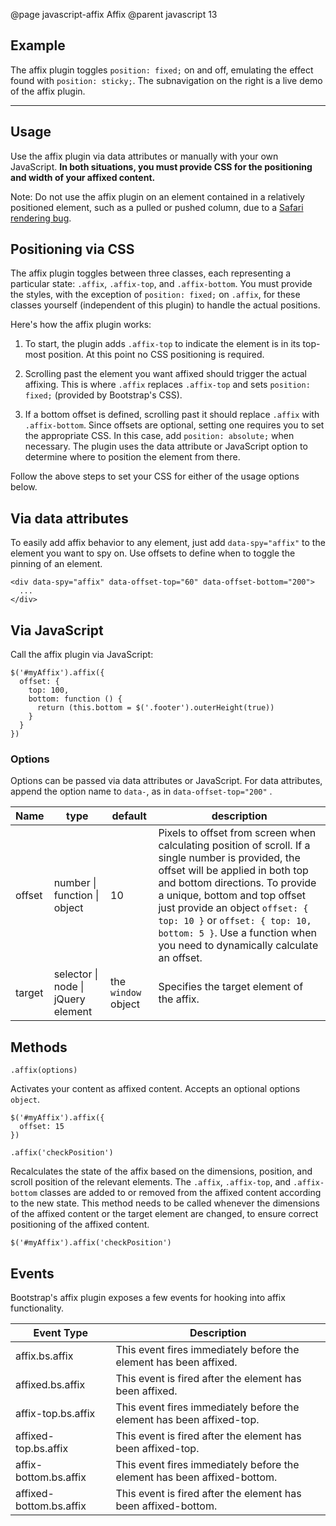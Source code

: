 @page javascript-affix Affix
@parent javascript 13

## Example
The affix plugin toggles `position: fixed;` on and off, emulating the effect found with `position: sticky;`. The subnavigation on the right is a live demo of the affix plugin.

***

## Usage
Use the affix plugin via data attributes or manually with your own JavaScript. **In both situations, you must provide CSS for the positioning and width of your affixed content.**

Note: Do not use the affix plugin on an element contained in a relatively positioned element, such as a pulled or pushed column, due to a [Safari rendering bug](https://github.com/twbs/bootstrap/issues/12126).

## Positioning via CSS
The affix plugin toggles between three classes, each representing a particular state: `.affix`, `.affix-top`, and `.affix-bottom`. You must provide the styles, with the exception of `position: fixed;` on `.affix`, for these classes yourself (independent of this plugin) to handle the actual positions.

Here's how the affix plugin works:

1. To start, the plugin adds  `.affix-top` to indicate the element is in its top-most position. At this point no CSS positioning is required.

2. Scrolling past the element you want affixed should trigger the actual affixing. This is where `.affix` replaces `.affix-top` and sets `position: fixed;` (provided by Bootstrap's CSS).

3. If a bottom offset is defined, scrolling past it should replace `.affix` with `.affix-bottom`. Since offsets are optional, setting one requires you to set the appropriate CSS. In this case, add `position: absolute;` when necessary. The plugin uses the data attribute or JavaScript option to determine where to position the element from there.

Follow the above steps to set your CSS for either of the usage options below.

## Via data attributes
To easily add affix behavior to any element, just add `data-spy="affix"` to the element you want to spy on. Use offsets to define when to toggle the pinning of an element.

```
<div data-spy="affix" data-offset-top="60" data-offset-bottom="200">
  ...
</div>
```

## Via JavaScript
Call the affix plugin via JavaScript:

```
$('#myAffix').affix({
  offset: {
    top: 100,
    bottom: function () {
      return (this.bottom = $('.footer').outerHeight(true))
    }
  }
})
```

### Options
Options can be passed via data attributes or JavaScript. For data attributes, append the option name to `data-`, as in `data-offset-top="200"` .

<table class="table table-bordered table-striped js-options-table">
<thead>
 <tr>
   <th>Name</th>
   <th>type</th>
   <th>default</th>
   <th>description</th>
 </tr>
</thead>
<tbody>
 <tr>
   <td>offset</td>
   <td>number | function | object</td>
   <td>10</td>
   <td>Pixels to offset from screen when calculating position of scroll. If a single number is provided, the offset will be applied in both top and bottom directions. To provide a unique, bottom and top offset just provide an object <code>offset: { top: 10 }</code> or <code>offset: { top: 10, bottom: 5 }</code>. Use a function when you need to dynamically calculate an offset.</td>
 </tr>
 <tr>
   <td>target</td>
   <td>selector | node | jQuery element</td>
   <td>the <code>window</code> object</td>
   <td>Specifies the target element of the affix.</td>
 </tr>

</tbody>
</table>

## Methods
`.affix(options)`

Activates your content as affixed content. Accepts an optional options `object`.

```
$('#myAffix').affix({
  offset: 15
})
```

`.affix('checkPosition')`

Recalculates the state of the affix based on the dimensions, position, and scroll position of the relevant elements. The `.affix`, `.affix-top`, and `.affix-bottom` classes are added to or removed from the affixed content according to the new state. This method needs to be called whenever the dimensions of the affixed content or the target element are changed, to ensure correct positioning of the affixed content.

```
$('#myAffix').affix('checkPosition')
```

## Events
Bootstrap's affix plugin exposes a few events for hooking into affix functionality.

<table class="table table-bordered table-striped bs-events-table">
      <thead>
        <tr>
          <th>Event Type</th>
          <th>Description</th>
        </tr>
      </thead>
      <tbody>
        <tr>
          <td>affix.bs.affix</td>
          <td>This event fires immediately before the element has been affixed.</td>
        </tr>
        <tr>
          <td>affixed.bs.affix</td>
          <td>This event is fired after the element has been affixed.</td>
        </tr>
        <tr>
          <td>affix-top.bs.affix</td>
          <td>This event fires immediately before the element has been affixed-top.</td>
        </tr>
        <tr>
          <td>affixed-top.bs.affix</td>
          <td>This event is fired after the element has been affixed-top.</td>
        </tr>
       <tr>
        <td>affix-bottom.bs.affix</td>
          <td>This event fires immediately before the element has been affixed-bottom.</td>
        </tr>
        <tr>
          <td>affixed-bottom.bs.affix</td>
          <td>This event is fired after the element has been affixed-bottom.</td>
        </tr>
      </tbody>
    </table>
